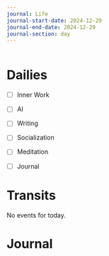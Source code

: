 ```yaml
---
journal: Life
journal-start-date: 2024-12-29
journal-end-date: 2024-12-29
journal-section: day
---
```


```calendar-nav
```

# Dailies

- [ ] Inner Work
- [ ] AI
- [ ] Writing
- [ ] Socialization
- [ ] Meditation
- [ ] Journal


# Transits

No events for today.


# Journal



